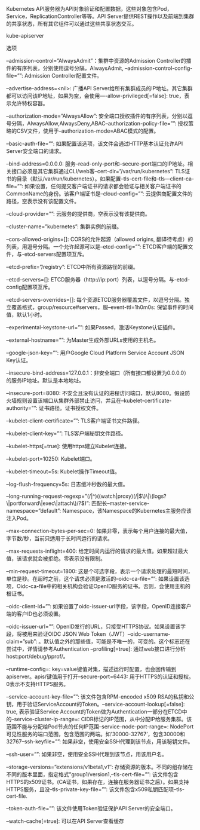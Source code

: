Kubernetes API服务器为API对象验证和配置数据，这些对象包含Pod，Service，ReplicationController等等。API Server提供REST操作以及前端到集群的共享状态，所有其它组件可以通过这些共享状态交互。



kube-apiserver



选项

–admission-control=”AlwaysAdmit”：集群中资源的Admission Controller的插件的有序列表，分别使用逗号分隔，AlwaysAdmit, –admission-control-config-file=””: Admission Controller配置文件。

–advertise-address=&lt;nil&gt;: 广播API Server给所有集群成员的IP地址。其它集群都可以访问该IP地址，如果为空，会使用—-allow-privileged\[=false\]: true，表示允许特权容器。

–authorization-mode=”AlwaysAllow”: 安全端口授权插件的有序列表，分别以逗号分隔，AlwaysAllow,AlwaysDeny,ABAC–authorization-policy-file=””: 授权策略的CSV文件，使用于–authorization-mode=ABAC模式的配置。

–basic-auth-file=””: 如果配置该选项，该文件会通过HTTP基本认证允许API Server安全端口的请求。

–bind-address=0.0.0.0: 服务–read-only-port和–secure-port端口的IP地址。相关接口必须是其它集群通过CLI/web客–cert-dir=”/var/run/kubernetes”: TLS证书的目录（默认/var/run/kubernetes）。如果配置–tls-cert-file和–tls—client-ca-file=””: 如果设置，任何提交客户端证书的请求都会验证与相关客户端证书的CommonName的身份。该客户端证书是–cloud-config=””: 云提供商配置文件的路径，空表示没有该配置文件。

–cloud-provider=””: 云服务的提供商，空表示没有该提供商。

–cluster-name=”kubernetes”: 集群实例的前缀。

–cors-allowed-origins=\[\]: CORS的允许起源（allowed origins, 翻译待考虑）的列表，用逗号分隔。一个允许起源可以是–etcd-config=””: ETCD客户端的配置文件，与-etcd-servers配置项互斥。

–etcd-prefix=”/registry”: ETCD中所有资源路径的前缀。

–etcd-servers=\[\]: ETCD服务器（http://ip:port）列表，以逗号分隔。与-etcd-config配置项互斥。

–etcd-servers-overrides=\[\]: 每个资源ETCD服务器覆盖文件，以逗号分隔。独立覆盖格式，group/resource\#servers，服–event-ttl=1h0m0s: 保留事件的时间值，默认1小时。

–experimental-keystone-url=””: 如果Passed，激活Keystone认证插件。

–external-hostname=””: 为Master生成外部URLs使用的主机名。

–google-json-key=””: 用户Google Cloud Platform Service Account JSON Key认证。

–insecure-bind-address=127.0.0.1：非安全端口（所有接口都设置为0.0.0.0）的服务IP地址。默认是本地地址。

–insecure-port=8080: 不安全且没有认证的进程访问端口，默认8080。假设防火墙规则设置该端口从集群外部禁止访问，并且在–kubelet-certificate-authority=””: 证书路径。证书授权文件。

–kubelet-client-certificate=””: TLS客户端证书文件路径。

–kubelet-client-key=””: TLS客户端秘钥文件路径。

–kubelet-https\[=true\]: 使用https建立Kubelet连接。

–kubelet-port=10250: Kubelet端口。

–kubelet-timeout=5s: Kubelet操作Timeout值。

–log-flush-frequency=5s: 日志缓冲秒数的最大值。

–long-running-request-regexp=”\(/\|^\)\(\(watch\|proxy\)\(/\|$\)\|\(logs?\|portforward\|exec\|attach\)/?$\)”: 匹配长–master-service-namespace=”default”: Namespace，该Namespace的Kubernetes主服务应该注入Pod。

–max-connection-bytes-per-sec=0: 如果非零，表示每个用户连接的最大值，字节数/秒，当前只适用于长时间运行的请求。

–max-requests-inflight=400: 给定时间内运行的请求的最大值。如果超过最大值，该请求就会被拒绝。零表示没有限制。

–min-request-timeout=1800: 这是个可选字段，表示一个请求处理的最短时间，单位是秒。在超时之前，这个请求必须是激活的–oidc-ca-file=””: 如果设置该选项，Oidc-ca-file中的相关机构会验证OpenID服务的证书。否则，会使用主机的根证书。

–oidc-client-id=””: 如果设置了oidc-issuer-url字段，该字段，OpenID连接客户端的客户ID也必须设置。

–oidc-issuer-url=””: OpenID发行的URL，只接受HTTPS协议。如果设置该字段，将被用来验证OIDC JSON Web Token（JWT）–oidc-username-claim=”sub”: 。默认值之外的那些值，可能是不唯一的，可变的。这个标志还在尝试中，详情请参考Authentication –profiling\[=true\]: 通过web接口进行分析 host:port/debug/pprof/。

–runtime-config=: key=value键值对集，描述运行时配置，也会回传输到apiserver。apis/键值用于打开–secure-port=6443: 用于HTTPS的认证和授权。0表示不支持HTTPS服务。

–service-account-key-file=””: 该文件包含RPM-encoded x509 RSA的私钥和公钥，用于验证ServiceAccount的Token。–service-account-lookup\[=false\]: true, 表示验证Service Account的Token做为Authentication一部分在ETCD中的–service-cluster-ip-range=: CIDR标记的IP范围，从中分配IP给服务集群。该范围不能与分配给Pod节点的任何IP范围–service-node-port-range=: NodePort可见性服务的端口范围，包含范围的两端。如’30000-32767’，包含30000和32767–ssh-keyfile=””: 如果非空，使用安全SSH代理到该节点，用该秘钥文件。

–ssh-user=””: 如果非空，使用安全SSH代理到该节点，用该用户名。

–storage-versions=”extensions/v1beta1,v1″: 存储资源的版本。不同的组存储在不同的版本里面，指定格式”group1/version1,–tls-cert-file=””: 该文件包含HTTPS的x509证书。\(CA证书，如果存在，连接在服务器证书之后）。如果支持HTTPS服务，且没–tls-private-key-file=””: 该文件包含x509私钥匹配项–tls-cert-file.

–token-auth-file=””: 该文件使用Token验证保护API Server的安全端口。

–watch-cache\[=true\]: 可以在API Server查看缓存

